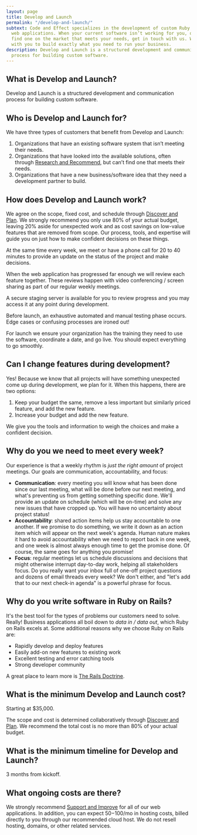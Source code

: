 ```yaml
---
layout: page
title: Develop and Launch
permalink: "/develop-and-launch/"
subtext: Code and Effect specializes in the development of custom Ruby on Rails
  web applications. When your current software isn’t working for you, or you can’t
  find one on the market that meets your needs, get in touch with us. We will work
  with you to build exactly what you need to run your business.
description: Develop and Launch is a structured development and communication
  process for building custom software.
---
```

## What is Develop and Launch?

Develop and Launch is a structured development and communication process for building custom software.

## Who is Develop and Launch for?

We have three types of customers that benefit from Develop and Launch:

1. Organizations that have an existing software system that isn’t meeting their needs.
2. Organizations that have looked into the available solutions, often through [Research and Recommend](https://codeandeffect.com/research-and-recommend/), but can’t find one that meets their needs.
3. Organizations that have a new business/software idea that they need a development partner to build.

## How does Develop and Launch work?

We agree on the scope, fixed cost, and schedule through [Discover and Plan](https://codeandeffect.com/discover-and-plan/). We strongly recommend you only use 80% of your actual budget, leaving 20% aside for unexpected work and as cost savings on low-value features that are removed from scope. Our process, tools, and expertise will guide you on just how to make confident decisions on these things.

At the same time every week, we meet or have a phone call for 20 to 40 minutes to provide an update on the status of the project and make decisions.

When the web application has progressed far enough we will review each feature together. These reviews happen with video conferencing / screen sharing as part of our regular weekly meetings.

A secure staging server is available for you to review progress and you may access it at any point during development.

Before launch, an exhaustive automated and manual testing phase occurs. Edge cases or confusing processes are ironed out!

For launch we ensure your organization has the training they need to use the software, coordinate a date, and go live. You should expect everything to go smoothly.

## Can I change features during development?

Yes! Because we know that all projects will have something unexpected come up during development, we plan for it. When this happens, there are two options:

1. Keep your budget the same, remove a less important but similarly priced feature, and add the new feature.
2. Increase your budget and add the new feature.

We give you the tools and information to weigh the choices and make a confident decision.

## Why do you we need to meet every week?

Our experience is that a weekly rhythm is _just the right amount_ of project meetings. Our goals are communication, accountability, and focus:

* **Communication**: every meeting you will know what has been done since our last meeting, what will be done before our next meeting, and what's preventing us from getting something specific done. We'll provide an update on schedule (which will be on-time) and solve any new issues that have cropped up. You will have no uncertainty about project status!
* **Accountability**: shared action items help us stay accountable to one another. If we promise to do something, we write it down as an action item which will appear on the next week's agenda. Human nature makes it hard to avoid accountability when we need to report back in one week, and one week is almost always enough time to get the promise done. Of course, the same goes for anything you promise!
* **Focus**: regular meetings let us schedule discussions and decisions that might otherwise interrupt day-to-day work, helping all stakeholders focus. Do you really want your inbox full of one-off project questions and dozens of email threads every week? We don't either, and "let's add that to our next check-in agenda" is a powerful phrase for focus.

## Why do you write software in Ruby on Rails?

It's the best tool for the types of problems our customers need to solve. Really! Business applications all boil down to _data in / data out_, which Ruby on Rails excels at. Some additional reasons why we choose Ruby on Rails are:

* Rapidly develop and deploy features
* Easily add-on new features to existing work
* Excellent testing and error catching tools
* Strong developer community

A great place to learn more is [The Rails Doctrine](http://rubyonrails.org/doctrine/).

## What is the minimum Develop and Launch cost?

Starting at $35,000.

The scope and cost is determined collaboratively through [Discover and Plan](https://codeandeffect.com/discover-and-plan/). We recommend the total cost is no more than 80% of your actual budget.

## What is the minimum timeline for Develop and Launch?

3 months from kickoff.

## What ongoing costs are there?

We strongly recommend [Support and Improve](https://codeandeffect.com/support-and-improve) for all of our web applications. In addition, you can expect $50-$100/mo in hosting costs, billed directly to you through our recommended cloud host. We do not resell hosting, domains, or other related services.
